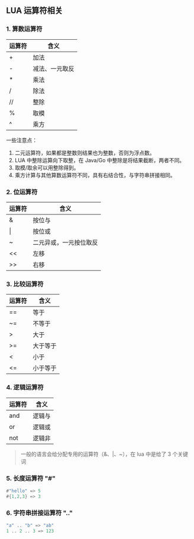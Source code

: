 ## LUA 运算符相关

### 1. 算数运算符
| 运算符 | 含义      |
|-----|---------|
| +   | 加法      |
| -   | 减法、一元取反 |
| *   | 乘法      |
| /   | 除法      |
| //  | 整除      |
| %   | 取模      |
| ^   | 乘方      |


一些注意点：

1. 二元运算符，如果都是整数则结果也为整数，否则为浮点数。
2. LUA 中整除运算向下取整，在 Java/Go 中整除是将结果截断，两者不同。
3. 取模/取余可以用整除得到。
4. 乘方计算与其他算数运算符不同，具有右结合性，与字符串拼接相同。


### 2. 位运算符

| 运算符 | 含义          |
|-----|-------------|
| &   | 按位与         |
| \|  | 按位或         |
| ~   | 二元异或，一元按位取反 |
| <<  | 左移          |
| \>> | 右移          |


### 3. 比较运算符

| 运算符 | 含义   |
|-----|------|
| ==  | 等于   |
| ~=  | 不等于  |
| \>  | 大于   |
| \>= | 大于等于 |
| <   | 小于   |
| <=  | 小于等于 |


### 4. 逻辑运算符

| 运算符 | 含义  |
|-----|-----|
| and | 逻辑与 |
| or  | 逻辑或 |
| not | 逻辑非 |

> 一般的语言会给分配专用的运算符（&、|、~），在 lua 中是给了 3 个关键词
 

### 5. 长度运算符 "#"

``` lua
#"hello" => 5
#{1,2,3} => 3
```

### 6. 字符串拼接运算符 ".."

```lua
"a" .. "b" => "ab"
1 .. 2 .. 3 => 123
```
